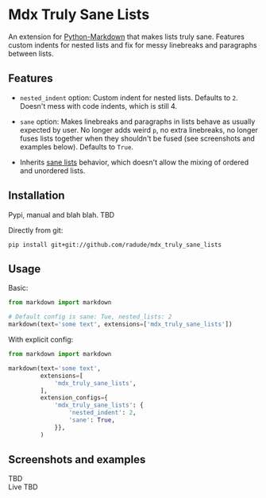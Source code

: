 # Mdx Truly Sane Lists
An extension for [Python-Markdown](https://github.com/Python-Markdown/markdown) that makes lists truly sane. Features custom indents for nested lists and fix for messy linebreaks and paragraphs between lists.


## Features

* `nested_indent` option: Custom indent for nested lists. Defaults to `2`. Doesn't mess with code indents, which is still 4. 

* `sane` option: Makes linebreaks and paragraphs in lists behave as usually expected by user. No longer adds weird `p`, no extra linebreaks, no longer fuses lists together when they shouldn't be fused (see screenshots and examples below). Defaults to `True`.

* Inherits [sane lists](https://python-markdown.github.io/extensions/sane_lists/) behavior, which doesn't allow the mixing of ordered and unordered lists.


## Installation

Pypi, manual and blah blah. TBD

Directly from git:

```console
pip install git+git://github.com/radude/mdx_truly_sane_lists
```

## Usage

Basic:

```python
from markdown import markdown

# Default config is sane: Tue, nested_lists: 2
markdown(text='some text', extensions=['mdx_truly_sane_lists']) 
```

With explicit config:

```python
from markdown import markdown

markdown(text='some text',
         extensions=[
             'mdx_truly_sane_lists',
         ],
         extension_configs={
             'mdx_truly_sane_lists': {
                 'nested_indent': 2,
                 'sane': True,
             }},
         )
```

## Screenshots and examples

TBD  
Live TBD
